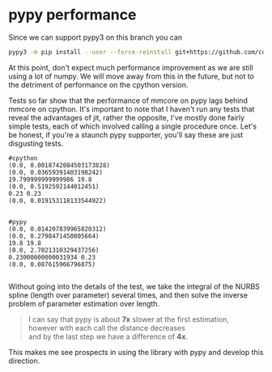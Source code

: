 # pypy performance
Since we can support pypy3 on this branch you can 
```bash
pypy3 -m pip install --user --force-reinstall git+https://github.com/contextmachine/mmcore.git@tiny
```
At this point, don't expect much performance improvement as we are still using a lot of numpy.
We will move away from this in the future, but not to the detriment of performance on the cpython version.

Tests so far show that the performance of mmcore on pypy lags behind mmcore on cpython. 
It's important to note that I haven't run any tests that reveal the advantages of jit, rather the opposite,
I've mostly done fairly simple tests, each of which involved calling a single procedure once. 
Let's be honest, if you're a staunch pypy supporter, you'll say these are just disgusting tests.

```
#cpython
(0.0, 0.0018742084503173828)
(0.0, 0.03659391403198242)
19.799999999999986 19.8
(0.0, 0.5192592144012451)
0.23 0.23
(0.0, 0.019153118133544922)


#pypy
(0.0, 0.014207839965820312)
(0.0, 0.2798471450805664)
19.8 19.8
(0.0, 2.7021310329437256)
0.23000000000031934 0.23
(0.0, 0.087615966796875)


```
Without going into the details of the test, we take the integral of the NURBS spline (length over parameter) several times, 
and then solve the inverse problem of parameter estimation over length. 
>I can say that pypy is about **7x** slower at the first estimation, \
> however with each call the distance decreases \
> and by the last step we have a difference of **4x**. 

This makes me see prospects in using the library with pypy and develop this direction.

